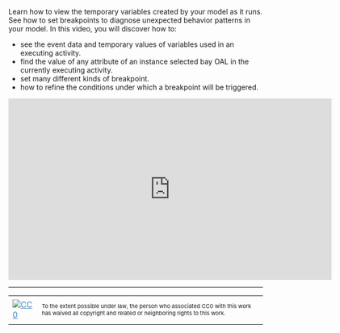 Learn how to view the temporary variables created by your model as it runs. See how to set breakpoints to diagnose unexpected behavior patterns in your model. In this video, you will discover how to:

*   see the event data and temporary values of variables used in an executing activity.
*   find the value of any attribute of an instance selected bay OAL in the currently executing activity.
*   set many different kinds of breakpoint.
*   how to refine the conditions under which a breakpoint will be triggered.

<iframe src="http://www.youtube.com/embed/bRoKeN?rel=0" width="640" height="360" frameborder="0"></iframe>

<hr style="color: #cccccc;" />

<table>
<tbody>
<tr>
<td><a style="color: #4183c4;" href="http://creativecommons.org/publicdomain/zero/1.0/"><img src="https://camo.githubusercontent.com/c5160f944848828fa33126d9a697e9abe43ea98f/687474703a2f2f692e6372656174697665636f6d6d6f6e732e6f72672f702f7a65726f2f312e302f38387833312e706e67" alt="CC0" data-canonical-src="http://i.creativecommons.org/p/zero/1.0/88x31.png" /></a></td>
<td>
<p style="font-size: 11px;">To the extent possible under law, the person who associated CC0 with this work has waived all copyright and related or neighboring rights to this work.</p>
</td>
</tr>
</tbody>
</table>
